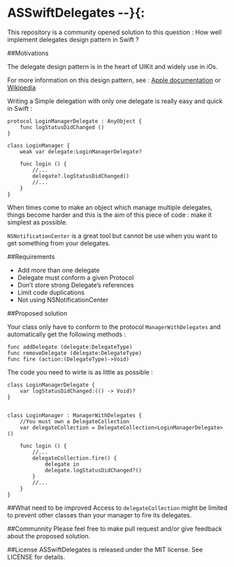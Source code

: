 # ASSwiftDelegates --}{:
This repository is a community opened solution to this question : How well implement delegates design pattern in Swift ? 


##Motivations

The delegate design pattern is in the heart of UIKit and widely use in iOs.

For more information on this design pattern, see : [Apple documentation](https://developer.apple.com/library/ios/documentation/General/Conceptual/DevPedia-CocoaCore/Delegation.html) or [Wikipedia](https://en.wikipedia.org/wiki/Delegation_pattern)

Writing a Simple delegation with only one delegate is really easy and quick in Swift :

```
protocol LoginManagerDelegate : AnyObject {
    func logStatusDidChanged ()
}

class LoginManager {
    weak var delegate:LoginManagerDelegate?
    
    func login () {
        //...
        delegate?.logStatusDidChanged()
        //...
    }
}
``` 

When times come to make an object which manage multiple delegates, things become harder and this is the aim of this piece of code : make it simplest as possible.

`NSNotificationCenter` is a great tool but cannot be use when you want to get something from your delegates. 

##Requirements

* Add more than one delegate
* Delegate must conform a given Protocol
* Don’t store strong Delegate’s references
* Limit code duplications
* Not using NSNotificationCenter


##Proposed solution

Your class only have to conform to the protocol `ManagerWithDelegates` and automatically get the following methods :

```
func addDelegate (delegate:DelegateType)
func removeDelegate (delegate:DelegateType)
func fire (action:(DelegateType)->Void) 
```

The code you need to wirte is as little as possible :

```
class LoginManagerDelegate {
    var logStatusDidChanged:(() -> Void)?
}


class LoginManager : ManagerWithDelegates {
	//You must own a DelegateCollection
    var delegateCollection = DelegateCollection<LoginManagerDelegate> ()

    func login () {
        //...
        delegateCollection.fire() {
            delegate in
            delegate.logStatusDidChanged?()
        }
        //...
    }
}
```

##What need to be improved
Access to `delegateCollection` might be limited to prevent other classes than your manager to fire its delegates.

##Communnity
Please feel free to make pull request and/or give feedback about the proposed solution.


##License
ASSwiftDelegates is released under the MIT license. See LICENSE for details.